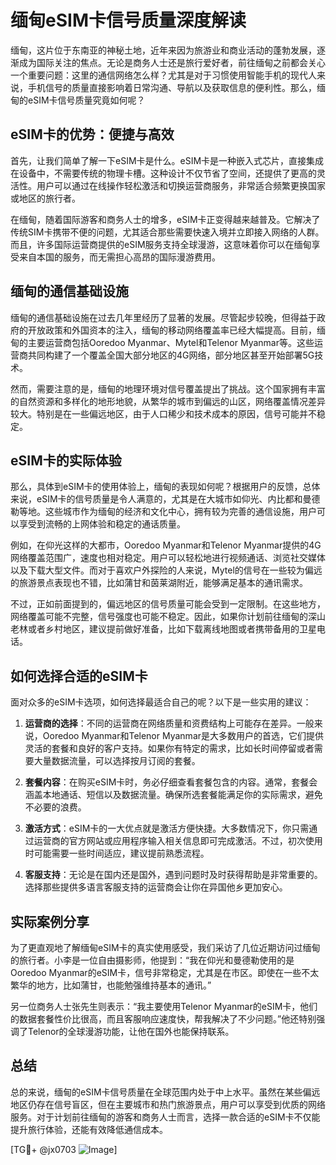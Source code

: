 # 缅甸eSIM卡信号质量深度解读

缅甸，这片位于东南亚的神秘土地，近年来因为旅游业和商业活动的蓬勃发展，逐渐成为国际关注的焦点。无论是商务人士还是旅行爱好者，前往缅甸之前都会关心一个重要问题：这里的通信网络怎么样？尤其是对于习惯使用智能手机的现代人来说，手机信号的质量直接影响着日常沟通、导航以及获取信息的便利性。那么，缅甸的eSIM卡信号质量究竟如何呢？

## eSIM卡的优势：便捷与高效

首先，让我们简单了解一下eSIM卡是什么。eSIM卡是一种嵌入式芯片，直接集成在设备中，不需要传统的物理卡槽。这种设计不仅节省了空间，还提供了更高的灵活性。用户可以通过在线操作轻松激活和切换运营商服务，非常适合频繁更换国家或地区的旅行者。

在缅甸，随着国际游客和商务人士的增多，eSIM卡正变得越来越普及。它解决了传统SIM卡携带不便的问题，尤其适合那些需要快速入境并立即接入网络的人群。而且，许多国际运营商提供的eSIM服务支持全球漫游，这意味着你可以在缅甸享受来自本国的服务，而无需担心高昂的国际漫游费用。

## 缅甸的通信基础设施

缅甸的通信基础设施在过去几年里经历了显著的发展。尽管起步较晚，但得益于政府的开放政策和外国资本的注入，缅甸的移动网络覆盖率已经大幅提高。目前，缅甸的主要运营商包括Ooredoo Myanmar、Mytel和Telenor Myanmar等。这些运营商共同构建了一个覆盖全国大部分地区的4G网络，部分地区甚至开始部署5G技术。

然而，需要注意的是，缅甸的地理环境对信号覆盖提出了挑战。这个国家拥有丰富的自然资源和多样化的地形地貌，从繁华的城市到偏远的山区，网络覆盖情况差异较大。特别是在一些偏远地区，由于人口稀少和技术成本的原因，信号可能并不稳定。

## eSIM卡的实际体验

那么，具体到eSIM卡的使用体验上，缅甸的表现如何呢？根据用户的反馈，总体来说，eSIM卡的信号质量是令人满意的，尤其是在大城市如仰光、内比都和曼德勒等地。这些城市作为缅甸的经济和文化中心，拥有较为完善的通信设施，用户可以享受到流畅的上网体验和稳定的通话质量。

例如，在仰光这样的大都市，Ooredoo Myanmar和Telenor Myanmar提供的4G网络覆盖范围广，速度也相对稳定。用户可以轻松地进行视频通话、浏览社交媒体以及下载大型文件。而对于喜欢户外探险的人来说，Mytel的信号在一些较为偏远的旅游景点表现也不错，比如蒲甘和茵莱湖附近，能够满足基本的通讯需求。

不过，正如前面提到的，偏远地区的信号质量可能会受到一定限制。在这些地方，网络覆盖可能不完整，信号强度也可能不稳定。因此，如果你计划前往缅甸的深山老林或者乡村地区，建议提前做好准备，比如下载离线地图或者携带备用的卫星电话。

## 如何选择合适的eSIM卡

面对众多的eSIM卡选项，如何选择最适合自己的呢？以下是一些实用的建议：

1. **运营商的选择**：不同的运营商在网络质量和资费结构上可能存在差异。一般来说，Ooredoo Myanmar和Telenor Myanmar是大多数用户的首选，它们提供灵活的套餐和良好的客户支持。如果你有特定的需求，比如长时间停留或者需要大量数据流量，可以选择按月订阅的套餐。

2. **套餐内容**：在购买eSIM卡时，务必仔细查看套餐包含的内容。通常，套餐会涵盖本地通话、短信以及数据流量。确保所选套餐能满足你的实际需求，避免不必要的浪费。

3. **激活方式**：eSIM卡的一大优点就是激活方便快捷。大多数情况下，你只需通过运营商的官方网站或应用程序输入相关信息即可完成激活。不过，初次使用时可能需要一些时间适应，建议提前熟悉流程。

4. **客服支持**：无论是在国内还是国外，遇到问题时及时获得帮助是非常重要的。选择那些提供多语言客服支持的运营商会让你在异国他乡更加安心。

## 实际案例分享

为了更直观地了解缅甸eSIM卡的真实使用感受，我们采访了几位近期访问过缅甸的旅行者。小李是一位自由摄影师，他提到：“我在仰光和曼德勒使用的是Ooredoo Myanmar的eSIM卡，信号非常稳定，尤其是在市区。即使在一些不太繁华的地方，比如蒲甘，也能勉强维持基本的通讯。”

另一位商务人士张先生则表示：“我主要使用Telenor Myanmar的eSIM卡，他们的数据套餐性价比很高，而且客服响应速度快，帮我解决了不少问题。”他还特别强调了Telenor的全球漫游功能，让他在国外也能保持联系。

## 总结

总的来说，缅甸的eSIM卡信号质量在全球范围内处于中上水平。虽然在某些偏远地区仍存在信号盲区，但在主要城市和热门旅游景点，用户可以享受到优质的网络服务。对于计划前往缅甸的游客和商务人士而言，选择一款合适的eSIM卡不仅能提升旅行体验，还能有效降低通信成本。

[TG💪+ @jx0703 ![Image](https://github.com/user-attachments/assets/dbca1d08-cadb-493c-b0ec-ad6f7a83f270)]